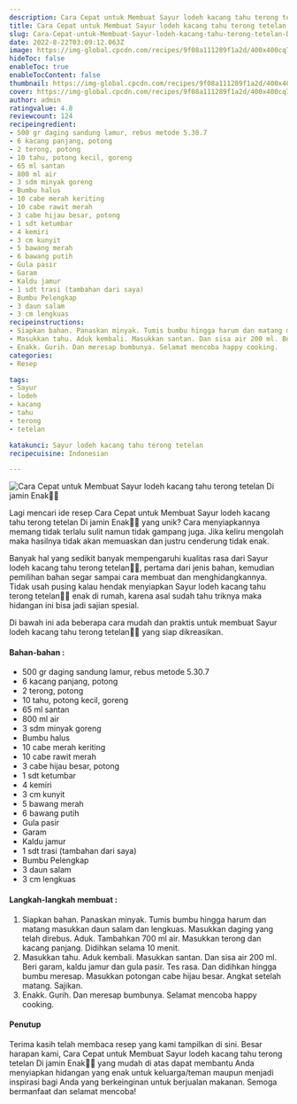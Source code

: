 ```yaml
---
description: Cara Cepat untuk Membuat Sayur lodeh kacang tahu terong tetelan Di jamin Enak"
title: Cara Cepat untuk Membuat Sayur lodeh kacang tahu terong tetelan Di jamin Enak
slug: Cara-Cepat-untuk-Membuat-Sayur-lodeh-kacang-tahu-terong-tetelan-Di-jamin-Enak
date: 2022-8-22T03:09:12.063Z
image: https://img-global.cpcdn.com/recipes/9f08a111289f1a2d/400x400cq70/photo.jpg
hideToc: false
enableToc: true
enableTocContent: false
thumbnail: https://img-global.cpcdn.com/recipes/9f08a111289f1a2d/400x400cq70/photo.jpg
cover: https://img-global.cpcdn.com/recipes/9f08a111289f1a2d/400x400cq70/photo.jpg
author: admin
ratingvalue: 4.8
reviewcount: 124
recipeingredient:
- 500 gr daging sandung lamur, rebus metode 5.30.7
- 6 kacang panjang, potong
- 2 terong, potong
- 10 tahu, potong kecil, goreng
- 65 ml santan
- 800 ml air
- 3 sdm minyak goreng
- Bumbu halus
- 10 cabe merah keriting
- 10 cabe rawit merah
- 3 cabe hijau besar, potong
- 1 sdt ketumbar
- 4 kemiri
- 3 cm kunyit
- 5 bawang merah
- 6 bawang putih
- Gula pasir
- Garam
- Kaldu jamur
- 1 sdt trasi (tambahan dari saya)
- Bumbu Pelengkap
- 3 daun salam
- 3 cm lengkuas
recipeinstructions:
- Siapkan bahan. Panaskan minyak. Tumis bumbu hingga harum dan matang masukkan daun salam dan lengkuas. Masukkan daging yang telah direbus. Aduk. Tambahkan 700 ml air. Masukkan terong dan kacang panjang. Didihkan selama 10 menit.
- Masukkan tahu. Aduk kembali. Masukkan santan. Dan sisa air 200 ml. Beri garam, kaldu jamur dan gula pasir. Tes rasa. Dan didihkan hingga bumbu meresap. Masukkan potongan cabe hijau besar. Angkat setelah matang. Sajikan.
- Enakk. Gurih. Dan meresap bumbunya. Selamat mencoba happy cooking.
categories:
- Resep

tags:
- Sayur
- lodeh
- kacang
- tahu
- terong
- tetelan

katakunci: Sayur lodeh kacang tahu terong tetelan
recipecuisine: Indonesian

---
```


![Cara Cepat untuk Membuat Sayur lodeh kacang tahu terong tetelan Di jamin Enak👩‍🍳](https://img-global.cpcdn.com/recipes/9f08a111289f1a2d/400x400cq70/photo.jpg)

Lagi mencari ide resep Cara Cepat untuk Membuat Sayur lodeh kacang tahu terong tetelan Di jamin Enak👩‍🍳 yang unik? Cara menyiapkannya memang tidak terlalu sulit namun tidak gampang juga. Jika keliru mengolah maka hasilnya tidak akan memuaskan dan justru cenderung tidak enak.

Banyak hal yang sedikit banyak mempengaruhi kualitas rasa dari Sayur lodeh kacang tahu terong tetelan👩‍🍳, pertama dari jenis bahan, kemudian pemilihan bahan segar sampai cara membuat dan menghidangkannya. Tidak usah pusing kalau hendak menyiapkan Sayur lodeh kacang tahu terong tetelan👩‍🍳 enak di rumah, karena asal sudah tahu triknya maka hidangan ini bisa jadi sajian spesial.

Di bawah ini ada beberapa cara mudah dan praktis untuk membuat Sayur lodeh kacang tahu terong tetelan👩‍🍳 yang siap dikreasikan.

<!--inarticleads1-->

#### Bahan-bahan :

- 500 gr daging sandung lamur, rebus metode 5.30.7
- 6 kacang panjang, potong
- 2 terong, potong
- 10 tahu, potong kecil, goreng
- 65 ml santan
- 800 ml air
- 3 sdm minyak goreng
- Bumbu halus
- 10 cabe merah keriting
- 10 cabe rawit merah
- 3 cabe hijau besar, potong
- 1 sdt ketumbar
- 4 kemiri
- 3 cm kunyit
- 5 bawang merah
- 6 bawang putih
- Gula pasir
- Garam
- Kaldu jamur
- 1 sdt trasi (tambahan dari saya)
- Bumbu Pelengkap
- 3 daun salam
- 3 cm lengkuas

<!--inarticleads2-->

#### Langkah-langkah membuat :

1. Siapkan bahan. Panaskan minyak. Tumis bumbu hingga harum dan matang masukkan daun salam dan lengkuas. Masukkan daging yang telah direbus. Aduk. Tambahkan 700 ml air. Masukkan terong dan kacang panjang. Didihkan selama 10 menit.
1. Masukkan tahu. Aduk kembali. Masukkan santan. Dan sisa air 200 ml. Beri garam, kaldu jamur dan gula pasir. Tes rasa. Dan didihkan hingga bumbu meresap. Masukkan potongan cabe hijau besar. Angkat setelah matang. Sajikan.
1. Enakk. Gurih. Dan meresap bumbunya. Selamat mencoba happy cooking.

#### Penutup

Terima kasih telah membaca resep yang kami tampilkan di sini. Besar harapan kami, Cara Cepat untuk Membuat Sayur lodeh kacang tahu terong tetelan Di jamin Enak👩‍🍳 yang mudah di atas dapat membantu Anda menyiapkan hidangan yang enak untuk keluarga/teman maupun menjadi inspirasi bagi Anda yang berkeinginan untuk berjualan makanan. Semoga bermanfaat dan selamat mencoba!